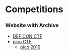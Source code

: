 # Competitions
### Website with Archive
- [DEF CON CTF](https://oooverflow.io/)
- [pico CTF](https://picoctf.org/)
    - [pico 2019](https://2019game.picoctf.com/news)